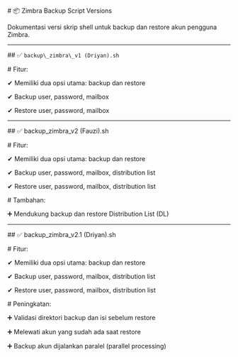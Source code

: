 \# 📦 Zimbra Backup Script Versions



Dokumentasi versi skrip shell untuk backup dan restore akun pengguna Zimbra.



---



\## ✅ `backup\_zimbra\_v1 (Driyan).sh`

\# Fitur:

✔ Memiliki dua opsi utama: backup dan restore

✔ Backup user, password, mailbox

✔ Restore user, password, mailbox



---

\## ✅ backup\_zimbra\_v2 (Fauzi).sh

\# Fitur:

✔ Memiliki dua opsi utama: backup dan restore

✔ Backup user, password, mailbox, distribution list

✔ Restore user, password, mailbox, distribution list



\# Tambahan:

➕ Mendukung backup dan restore Distribution List (DL)



---

\## ✅ backup\_zimbra\_v2.1 (Driyan).sh

\# Fitur:

✔ Memiliki dua opsi utama: backup dan restore

✔ Backup user, password, mailbox, distribution list

✔ Restore user, password, mailbox, distribution list



\# Peningkatan:

➕ Validasi direktori backup dan isi sebelum restore

➕ Melewati akun yang sudah ada saat restore

➕ Backup akun dijalankan paralel (parallel processing)





